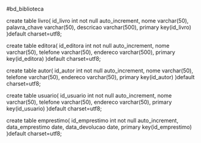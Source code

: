 #bd_biblioteca 

create table livro(
id_livro int not null auto_increment,
nome varchar(50),
palavra_chave varchar(50),
descricao varchar(500),
primary key(id_livro)
)default charset=utf8;

create table editora(
id_editora int not null auto_increment,
nome varchar(50),
telefone varchar(50),
endereco varchar(500),
primary key(id_editora)
)default charset=utf8;

create table autor(
id_autor int not null auto_increment,
nome varchar(50),
telefone varchar(50),
endereco varchar(50),
primary key(id_autor)
)default charset=utf8;

create table usuario(
id_usuario int not null auto_increment,
nome varchar(50),
telefone varchar(50),
endereco varchar(50),
primary key(id_usuario)
)default charset=utf8;

create table emprestimo(
id_emprestimo int not null auto_increment,
data_emprestimo date,
data_devolucao date,
primary key(id_emprestimo)
)default charset=utf8;
